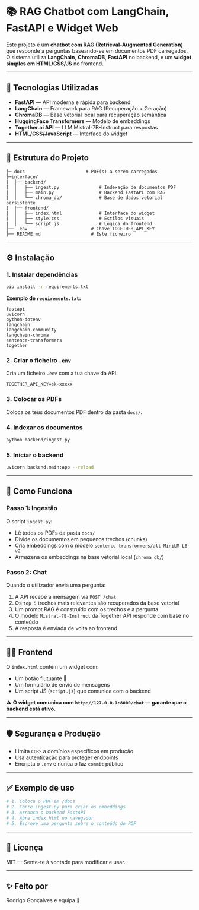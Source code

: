 
# 📚 RAG Chatbot com LangChain, FastAPI e Widget Web

Este projeto é um **chatbot com RAG (Retrieval-Augmented Generation)** que responde a perguntas baseando-se em documentos PDF carregados. O sistema utiliza **LangChain**, **ChromaDB**, **FastAPI** no backend, e um **widget simples em HTML/CSS/JS** no frontend.

---

## 🧠 Tecnologias Utilizadas

- **FastAPI** — API moderna e rápida para backend
- **LangChain** — Framework para RAG (Recuperação + Geração)
- **ChromaDB** — Base vetorial local para recuperação semântica
- **HuggingFace Transformers** — Modelo de embeddings
- **Together.ai API** — LLM Mistral-7B-Instruct para respostas
- **HTML/CSS/JavaScript** — Interface do widget

---

## 📁 Estrutura do Projeto

```
├─ docs                       # PDF(s) a serem carregados
├─interface/
|  ├── backend/
|  │   ├── ingest.py               # Indexação de documentos PDF
|  │   ├── main.py                 # Backend FastAPI com RAG
|  │   └── chroma_db/              # Base de dados vetorial persistente
|  ├── frontend/
|  │   ├── index.html              # Interface do widget
|  │   ├── style.css               # Estilos visuais
|  │   └── script.js               # Lógica do frontend
├── .env                        # Chave TOGETHER_API_KEY
├── README.md                   # Este ficheiro
```

---

## ⚙️ Instalação

### 1. Instalar dependências

```bash
pip install -r requirements.txt
```

**Exemplo de `requirements.txt`:**
```
fastapi
uvicorn
python-dotenv
langchain
langchain-community
langchain-chroma
sentence-transformers
together
```

### 2. Criar o ficheiro `.env`

Cria um ficheiro `.env` com a tua chave da API:

```
TOGETHER_API_KEY=sk-xxxxx
```

### 3. Colocar os PDFs

Coloca os teus documentos PDF dentro da pasta `docs/`.

### 4. Indexar os documentos

```bash
python backend/ingest.py
```

### 5. Iniciar o backend

```bash
uvicorn backend.main:app --reload
```

---

## 💬 Como Funciona

### Passo 1: Ingestão

O script `ingest.py`:
- Lê todos os PDFs da pasta `docs/`
- Divide os documentos em pequenos trechos (chunks)
- Cria embeddings com o modelo `sentence-transformers/all-MiniLM-L6-v2`
- Armazena os embeddings na base vetorial local (`chroma_db/`)

### Passo 2: Chat

Quando o utilizador envia uma pergunta:
1. A API recebe a mensagem via `POST /chat`
2. Os `top 5` trechos mais relevantes são recuperados da base vetorial
3. Um prompt RAG é construído com os trechos e a pergunta
4. O modelo `Mistral-7B-Instruct` da Together API responde com base no conteúdo
5. A resposta é enviada de volta ao frontend

---

## 🧑‍💻 Frontend

O `index.html` contém um widget com:
- Um botão flutuante 💬
- Um formulário de envio de mensagens
- Um script JS (`script.js`) que comunica com o backend

⚠️ **O widget comunica com `http://127.0.0.1:8000/chat` — garante que o backend está ativo.**

---

## 🛡️ Segurança e Produção

- Limita `CORS` a domínios específicos em produção
- Usa autenticação para proteger endpoints
- Encripta o `.env` e nunca o faz `commit` público

---

## ✅ Exemplo de uso

```bash
# 1. Coloca o PDF em /docs
# 2. Corre ingest.py para criar os embeddings
# 3. Arranca o backend FastAPI
# 4. Abre index.html no navegador
# 5. Escreve uma pergunta sobre o conteúdo do PDF
```

---

## 🧾 Licença

MIT — Sente-te à vontade para modificar e usar.

---

## ✨ Feito por

Rodrigo Gonçalves e equipa 🚀

